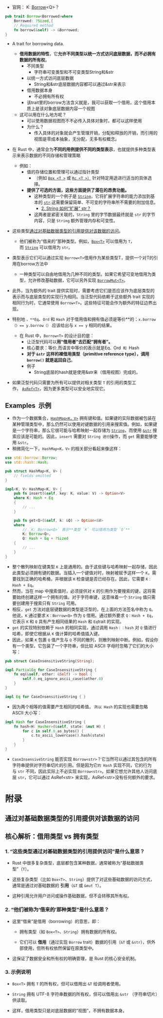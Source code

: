  - 官网： K: [Borrow](https://doc.rust-lang.org/std/borrow/trait.Borrow.html "trait std::borrow::Borrow")\<Q>？
```rust
pub trait Borrow<Borrowed>where
    Borrowed: ?Sized,{
    // Required method
    fn borrow(&self) -> &Borrowed;
}
```
- A trait for borrowing data.
	- **借用数据的特性**，它**允许不同类型以统一方式访问底层数据，而不必拥有数据的所有权**。
		- 不同类型
			- 字符串可变类型和不可变类型String和&str
		- 以统一方式访问底层数据
			- String和&str底层数据内容都可以通过&str来表示
		- 借用数据本身
			- 不必拥有所有权
		- 该trait里的borrow方法含义就是，我可以获取一个借用，这个借用本质上是该对象底层数据内容一个视图
	- 这可以用在什么地方呢？
		- 可以使用数据视图而不不必传入具体对象时，都可以这样使用
		- 为什么？
			- 传入具体的对象就会产生管理开销，分配和释放的开销，而引用的视图是零成本抽象，无分配，无多有权概念。

- 在 Rust 中，通常会为**不同的用例提供不同的类型表示**，也就提供多种类型表示来表示数据的不同存储和管理策略
	- 例如：
		- 值的存储位置和管理可以通过指针类型
			- （例如 [`Box <T >`](https://doc.rust-lang.org/std/boxed/struct.Box.html) 或 [`Rc <T >）`](https://doc.rust-lang.org/std/rc/struct.Rc.html) 针对特定用途进行适当的具体选择。
		- **提供了可选的方面，这些方面提供了潜在的昂贵功能。**
			- 这种类型的一个例子是 [`String`](https://doc.rust-lang.org/std/string/struct.String.html)，它将扩展字符串的能力添加到基本的 [`str`](https://doc.rust-lang.org/std/primitive.str.html "primitive str").这需要保留简单、不可变的字符串所不需要的附加信息。
				-  [2. String 如何“扩展” str？](String%20和%20&str.md#2.%20String%20如何“扩展”%20str？)
			- 这两者是紧密关联的，`String` 里的字节数据最终就是 `str` 的字节内容，只是 `String` 额外管理内存和可变性。
- 这些类型[通过对基础数据类型的引用提供对该数据的访问](#通过对基础数据类型的引用提供对该数据的访问)。
	- 他们被称为“借来的”那种类型。例如，[`Box<T>`](https://doc.rust-lang.org/std/boxed/struct.Box.html) 可以借用为 `T`，而 [`String`](https://doc.rust-lang.org/std/string/struct.String.html) 可以借用为 `str`。
- 类型表示它们可以通过实现 `Borrow<T>`借用作为某些类型T，提供一个对T的引用在borrow方法中
	- 一种类型可以自由地借用为几种不同的类型。如果它希望可变地借用为类型，允许修改基础数据，它可以另外实现 [`BorrowMut<T>`](https://doc.rust-lang.org/std/borrow/trait.BorrowMut.html "trait std::borrow::BorrowMut")。
- 此外，当为额外的 trait 提供实现时，需要考虑它们是否应该作为底层类型的表示而与底层类型的实现行为相同。当泛型代码依赖于这些额外 trait 实现的相同行为时，它通常使用 `Borrow<T>`。这些特征可能会作为额外的特征边界出现。
- 特别地 `，**Eq`、`Ord` 和 `Hash` 对于借用值和拥有值必须是等价**的：`x.borrow（）== y.borrow（）` 应该给出与 `x == y` 相同的结果。
	- 在 Rust 中，`Borrow<T>` 的设计目的是：
		- 让泛型代码可以**用“借用者”去匹配“拥有者”。**
		- 核心要求：等价,而语言中等价的表示就是Eq`、`Ord` 和 `Hash
		- **对于 `&str` 这样的裸借用类型（primitive reference type），调用 `borrow()` 就是返回自己**。
		- 例子
			- String底层的hash就是使用&str来（借用视图）完成的。
- 如果泛型代码只需要为所有可以提供对相关类型 `T` 的引用的类型工作， [`AsRef<T>`](https://doc.rust-lang.org/std/convert/trait.AsRef.html "trait std::convert::AsRef")，因为更多类型可以安全地实现它。
## Examples  示例

- 作为一个数据集合，[`HashMap<K，V>`](https://doc.rust-lang.org/std/collections/struct.HashMap.html) 拥有键和值。如果键的实际数据被包装在某种管理类型中，那么仍然可以使用对键数据的引用来搜索值。例如，如果键是一个字符串，那么它很可能与哈希映射一起存储为 [`String`](https://doc.rust-lang.org/std/string/struct.String.html)，而使用 [`&str`](https://doc.rust-lang.org/std/primitive.str.html "primitive str") 搜索应该是可能的。因此，`insert` 需要对 `String 进行`操作，而 `get` 需要能够使用 `&str`。
- 稍微简化一下，`HashMap<K，V>` 的相关部分看起来像这样：
```rust
use std::borrow::Borrow;
use std::hash::Hash;

pub struct HashMap<K, V> {
    // fields omitted
}

impl<K, V> HashMap<K, V> {
    pub fn insert(&self, key: K, value: V) -> Option<V>
    where K: Hash + Eq
    {
        // ...
    }

    pub fn get<Q>(&self, k: &Q) -> Option<&V>
    where
		// `K: Borrow<Q>` 表示**类型 `K` 可以借用为类型 `Q`**
        K: Borrow<Q>,
        Q: Hash + Eq + ?Sized
    {
        // ...
    }
}
```
- 整个散列映射在键类型 `K` 上是通用的。由于这些键与哈希映射一起存储，因此此类型必须拥有键的数据。当插入一个键值对时，映射被赋予这样一个 `K`，需要找到正确的哈希桶，并根据该 `K` 检查键是否已经存在。因此，它需要 `K：Hash + Eq`。
- 然而，当在 map 中搜索值时，必须提供对 `K` 的引用作为要搜索的键，这将需要始终创建这样一个拥有的值。对于字符串键，这意味着一个 `String` 值只需要创建用于搜索只有 `String` 可用。
- 相反，`get` 方法对底层键数据的类型是泛型的，在上面的方法签名中称为 `Q`。他说，`K` 通过要求 `K：Borrow<Q>` 作为 `Q` 借用。通过额外要求 `Q：Hash + Eq`，它表示 `K` 和 `Q` 具有产生相同结果的 `Hash` 和 `Eq`trait 的实现。
- `get` 的实现特别依赖于 `Hash` 的相同实现，通过调用 `Hash：：hash` 对 `Q` 值进行哈希，即使它根据从 `K` 值计算的哈希值插入键。
- 因此，如果 `K` 包裹 `Q` 值产生与 `Q` 不同的散列，则散列映射中断。例如，假设你有一个类型，它包装了一个字符串，但比较 ASCII 字母时忽略了它们的大小写：
```rust
pub struct CaseInsensitiveString(String);

impl PartialEq for CaseInsensitiveString {
    fn eq(&self, other: &Self) -> bool {
        self.0.eq_ignore_ascii_case(&other.0)
    }
}

impl Eq for CaseInsensitiveString { }
```
- 因为两个相等的值需要产生相同的哈希值， `所以 Hash` 的实现也需要忽略 ASCII 大小写：
```rust
impl Hash for CaseInsensitiveString {
    fn hash<H: Hasher>(&self, state: &mut H) {
        for c in self.0.as_bytes() {
            c.to_ascii_lowercase().hash(state)
        }
    }
}
```
- `CaseInsensiveString` 能否实现 `Borrow<str>`？它当然可以通过其包含的所有字符串提供对字符串切片的引用。但是因为它`的 Hash` 实现不同，它的行为与 `str` 不同，因此实际上不必实现 `Borrow<str>`。如果它想允许其他人访问底层 `str`，它可以通过 AsRef\<str\> 来实现，AsRef\<str\>没有任何额外的要求。
# 附录
## 通过对基础数据类型的引用提供对该数据的访问
## 核心解析：借用类型 vs 拥有类型

### 1. “这些类型通过对基础数据类型的引用提供访问”是什么意思？

- Rust 中很多复杂类型，底层都包含某种数据，通常被称为“基础数据类型”（`T`）。
    
- 这些复杂类型（比如 `Box<T>`、`String`）提供了对这些基础数据的访问方式，通常是通过对基础数据的 **引用**（`&T` 或 `&mut T`）。
    
- 这种引用允许用户访问或操作基础数据，但不会转移其所有权。
    

### 2. “他们被称为‘借来的’那种类型”是什么意思？

- 这里“借来”是借用（borrowing）的意思，即：
    
    - 拥有类型（如 `Box<T>`、`String`）拥有数据的所有权。
        
    - 它们可以 **借用**（通过实现 `Borrow` trait）数据的引用（`&T` 或 `&str`），供外部使用，但所有权依然保留在原类型中。
        
- 这保证了数据安全和所有权的明确管理，是 Rust 的核心安全机制。
    

### 3. 示例说明

- `Box<T>` 拥有 `T` 的所有权，但可以借用出 `&T` 给调用者使用。
    
- `String` 拥有 UTF-8 字符串数据的所有权，但可以借用出 `&str` （字符串切片）供读取。
    
- 这样，借用类型只是对底层数据的“视图”，不拥有数据本身。